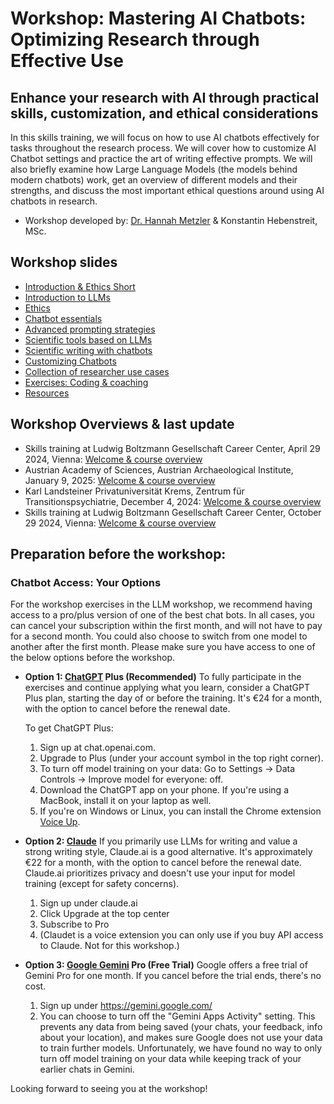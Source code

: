 # Workshop: Mastering AI Chatbots: Optimizing Research through Effective Use

## Enhance your research with AI through practical skills, customization, and ethical considerations

In this skills training, we will focus on how to use AI chatbots effectively for tasks throughout the research process. 
We will cover how to customize AI Chatbot settings and practice the art of writing effective prompts. 
We will also briefly examine how Large Language Models (the models behind modern chatbots) work, get an overview of different models
and their strengths, and discuss the most important ethical questions around using AI chatbots in research.

- Workshop developed by: [Dr. Hannah Metzler](www.hannahmetzler.eu) & Konstantin Hebenstreit, MSc.


## Workshop slides

- [Introduction & Ethics Short](https://hannahmetzler.eu/ai_skills/IntroEthicsShort)
- [Introduction to LLMs](https://hannahmetzler.eu/ai_skills/Introduction)
- [Ethics](https://hannahmetzler.eu/ai_skills/Ethics)
- [Chatbot essentials](https://hannahmetzler.eu/ai_skills/Prompting)
- [Advanced prompting strategies](https://hannahmetzler.eu/ai_skills/Prompting/#/advanced-prompting-strategies)
- [Scientific tools based on LLMs](https://hannahmetzler.eu/ai_skills/Tools)
- [Scientific writing with chatbots](https://hannahmetzler.eu/ai_skills/Writing)
- [Customizing Chatbots](https://hannahmetzler.eu/ai_skills/Customizing)
- [Collection of researcher use cases](https://hannahmetzler.eu/ai_skills/UseCases)
- [Exercises: Coding & coaching](https://hannahmetzler.eu/ai_skills/CodingCoaching)
- [Resources](https://hannahmetzler.eu/ai_skills/Resources)

## Workshop Overviews & last update

- Skills training at Ludwig Boltzmann Gesellschaft Career Center, April 29 2024, Vienna: [Welcome & course overview](https://hannahmetzler.eu/ai_skills/WelcomeLBG)
- Austrian Academy of Sciences, Austrian Archaeological Institute, January 9, 2025: [Welcome & course overview](https://hannahmetzler.eu/ai_skills/Archive/202412/WelcomeArchaeology)
- Karl Landsteiner Privatuniversität Krems, Zentrum für Transitionspsychiatrie, December 4, 2024: [Welcome & course overview](https://hannahmetzler.eu/ai_skills/Archive/202412/WelcomeKrems)
- Skills training at Ludwig Boltzmann Gesellschaft Career Center, October 29 2024, Vienna: [Welcome & course overview](https://hannahmetzler.eu/ai_skills/Archive/202412/WelcomeLBG)

## Preparation before the workshop: 

### Chatbot Access: Your Options

For the workshop exercises in the LLM workshop, we recommend having access to a pro/plus version of one of the best chat bots. In all cases, you can cancel your subscription within the first month, and will not have to pay for a second month. You could also choose to switch from one model to another after the first month. Please make sure you have access to one of the below options before the workshop. 

* **Option 1: [ChatGPT](http://chat.openai.com) Plus (Recommended)** To fully participate in the exercises and continue applying what you learn, consider a ChatGPT Plus plan, starting the day of or before the training. It's €24 for a month, with the option to cancel before the renewal date.

   To get ChatGPT Plus:

    1. Sign up at chat.openai.com.  
    2. Upgrade to Plus (under your account symbol in the top right corner).  
    3. To turn off model training on your data: Go to Settings → Data Controls → Improve model for everyone: off.  
    4. Download the ChatGPT app on your phone. If you're using a MacBook, install it on your laptop as well.  
    5. If you're on Windows or Linux, you can install the Chrome extension [Voice Up](https://voicecontrol.chat/).

* **Option 2: [Claude](http://Claude.ai)** If you primarily use LLMs for writing and value a strong writing style, Claude.ai is a good alternative. It's approximately €22 for a month, with the option to cancel before the renewal date. Claude.ai prioritizes privacy and doesn't use your input for model training (except for safety concerns).
    1. Sign up under claude.ai
    2. Click Upgrade at the top center
    3. Subscribe to Pro
    4. (Claudet is a voice extension you can only use if you buy API access to Claude. Not for this workshop.)

* **Option 3: [Google Gemini](https://gemini.google/advanced/) Pro (Free Trial)** Google offers a free trial of Gemini Pro for one month. If you cancel before the trial ends, there's no cost.
    1. Sign up under https://gemini.google.com/
    2. You can choose to turn off the "Gemini Apps Activity" setting. This prevents any data from being saved (your chats, your feedback, info about your location),
    and makes sure Google does not use your data to train further models. Unfortunately, we have found no way to only turn off model training on your data while keeping track of your earlier chats in Gemini. 

Looking forward to seeing you at the workshop\!
